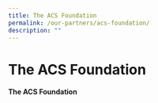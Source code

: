 ```yaml
---
title: The ACS Foundation
permalink: /our-partners/acs-foundation/
description: ""
---
```

# **The ACS Foundation**

#### **The ACS Foundation**

